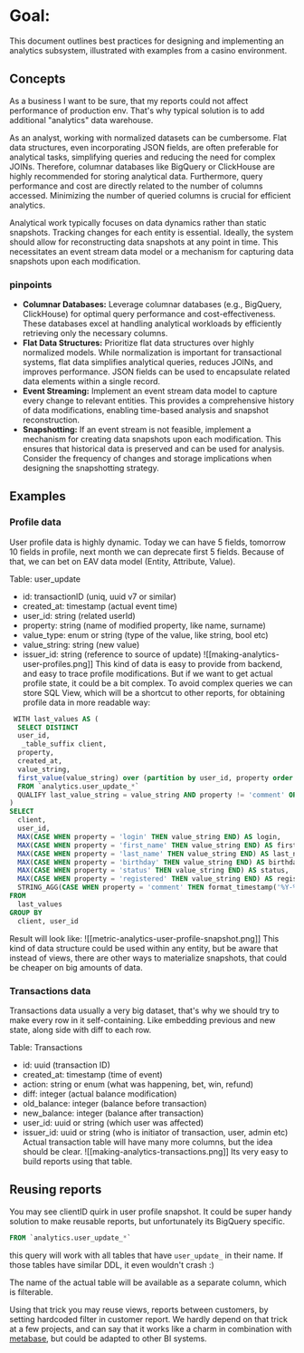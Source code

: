 # Goal:
This document outlines best practices for designing and implementing an analytics subsystem, illustrated with examples from a casino environment.

## Concepts
As a business I want to be sure, that my reports could not affect performance of production env. That's why typical solution is to add additional "analytics" data warehouse.

As an analyst, working with normalized datasets can be cumbersome. Flat data structures, even incorporating JSON fields, are often preferable for analytical tasks, simplifying queries and reducing the need for complex JOINs. Therefore, columnar databases like BigQuery or ClickHouse are highly recommended for storing analytical data. Furthermore, query performance and cost are directly related to the number of columns accessed. Minimizing the number of queried columns is crucial for efficient analytics.

Analytical work typically focuses on data dynamics rather than static snapshots. Tracking changes for each entity is essential. Ideally, the system should allow for reconstructing data snapshots at any point in time. This necessitates an event stream data model or a mechanism for capturing data snapshots upon each modification.

### pinpoints

- **Columnar Databases:** Leverage columnar databases (e.g., BigQuery, ClickHouse) for optimal query performance and cost-effectiveness. These databases excel at handling analytical workloads by efficiently retrieving only the necessary columns.
- **Flat Data Structures:** Prioritize flat data structures over highly normalized models. While normalization is important for transactional systems, flat data simplifies analytical queries, reduces JOINs, and improves performance. JSON fields can be used to encapsulate related data elements within a single record.
- **Event Streaming:** Implement an event stream data model to capture every change to relevant entities. This provides a comprehensive history of data modifications, enabling time-based analysis and snapshot reconstruction.
- **Snapshotting:** If an event stream is not feasible, implement a mechanism for creating data snapshots upon each modification. This ensures that historical data is preserved and can be used for analysis. Consider the frequency of changes and storage implications when designing the snapshotting strategy.

## Examples

### Profile data
User profile data is highly dynamic. Today we can have 5 fields, tomorrow 10 fields in profile, next month we can deprecate first 5 fields. Because of that, we can bet on EAV data model (Entity, Attribute, Value).

Table: user_update
- id: transactionID (uniq, uuid v7 or similar)
- created_at: timestamp (actual event time)
- user_id: string (related userId)
- property: string (name of modified property, like name, surname)
- value_type: enum or string (type of the value, like string, bool etc)
- value_string: string (new value)
- issuer_id: string (reference to source of update)
![[making-analytics-user-profiles.png]]
This kind of data is easy to provide from backend, and easy to trace profile modifications. But if we want to get actual profile state, it could be a bit complex. To avoid complex queries we can store SQL View, which will be a shortcut to other reports, for obtaining profile data in more readable way:
```sql
 WITH last_values AS (
  SELECT DISTINCT
  user_id,
   _table_suffix client,
  property,
  created_at,
  value_string,
  first_value(value_string) over (partition by user_id, property order by created_at desc) last_value_string,
  FROM `analytics.user_update_*`
  QUALIFY last_value_string = value_string AND property != 'comment' OR property = 'comment' AND trim(value_string) != ''
)
SELECT
  client,
  user_id,
  MAX(CASE WHEN property = 'login' THEN value_string END) AS login,
  MAX(CASE WHEN property = 'first_name' THEN value_string END) AS first_name,
  MAX(CASE WHEN property = 'last_name' THEN value_string END) AS last_name,
  MAX(CASE WHEN property = 'birthday' THEN value_string END) AS birthday,
  MAX(CASE WHEN property = 'status' THEN value_string END) AS status,
  MAX(CASE WHEN property = 'registered' THEN value_string END) AS registered,
  STRING_AGG(CASE WHEN property = 'comment' THEN format_timestamp('%Y-%m-%d %H:%M', created_at) || ': ' || value_string END, '\n') AS comment
FROM
  last_values
GROUP BY
  client, user_id
```
Result will look like:
![[metric-analytics-user-profile-snapshot.png]]
This kind of data structure could be used within any entity, but be aware that instead of views, there are other ways to materialize snapshots, that could be cheaper on big amounts of data.

### Transactions data
Transactions data usually a very big dataset, that's why we should try to make every row in it self-containing. Like embedding previous and new state, along side with diff to each row.

Table: Transactions
- id: uuid (transaction ID)
- created_at: timestamp (time of event)
- action: string or enum (what was happening, bet, win, refund)
- diff: integer (actual balance modification)
- old_balance: integer (balance before transaction)
- new_balance: integer (balance after transaction)
- user_id: uuid or string (which user was affected)
- issuer_id: uuid or string (who is initiator of transaction, user, admin etc)
Actual transaction table will have many more columns, but the idea should be clear.
![[making-analytics-transactions.png]]
Its very easy to build reports using that table.

## Reusing reports
You may see clientID quirk in user profile snapshot. It could be super handy solution to make reusable reports, but unfortunately its BigQuery specific.
```sql
FROM `analytics.user_update_*`
```
this query will work with all tables that have `user_update_` in their name. If those tables have similar DDL, it even wouldn't crash :) 

The name of the actual table will be available as a separate column, which is filterable.

Using that trick you may reuse views, reports between customers, by setting hardcoded filter in customer report. We hardly depend on that trick at a few projects, and can say that it works like a charm in combination with [metabase](https://metabase.com),  but could be adapted to other BI systems.